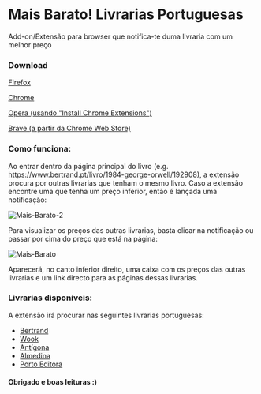 # Mais Barato! Livrarias Portuguesas
Add-on/Extensão para browser que notifica-te duma livraria com um melhor preço

### Download
[Firefox](https://addons.mozilla.org/pt-PT/firefox/addon/mais-barato-livrarias-pt/)

[Chrome](https://chrome.google.com/webstore/detail/mais-barato-livrarias-por/dpncdpeniakfljhgjmnapankelbcpcfm)

[Opera (usando "Install Chrome Extensions")](https://addons.opera.com/pt/extensions/details/install-chrome-extensions/)

[Brave (a partir da Chrome Web Store)](https://support.brave.com/hc/en-us/articles/360017909112-How-can-I-add-extensions-to-Brave-)

### Como funciona:
Ao entrar dentro da página principal do livro (e.g. https://www.bertrand.pt/livro/1984-george-orwell/192908), a extensão procura por outras livrarias que tenham o mesmo livro.
Caso a extensão encontre uma que tenha um preço inferior, então é lançada uma notificação:

<img src="https://i.ibb.co/Pr2wThs/Mais-Barato-2.png" alt="Mais-Barato-2">

Para visualizar os preços das outras livrarias, basta clicar na notificação ou passar por cima do preço que está na página:

<img src="https://i.ibb.co/QH30BzB/Mais-Barato.png" alt="Mais-Barato">

Aparecerá, no canto inferior direito, uma caixa com os preços das outras livrarias e um link directo para as páginas dessas livrarias.

### Livrarias disponíveis:
A extensão irá procurar nas seguintes livrarias portuguesas:
* [Bertrand](https://www.bertrand.pt/)
* [Wook](https://www.wook.pt/)
* [Antígona](https://antigona.pt/)
* [Almedina](https://www.almedina.net/)
* [Porto Editora](https://www.portoeditora.pt/)


#### Obrigado e boas leituras :)
